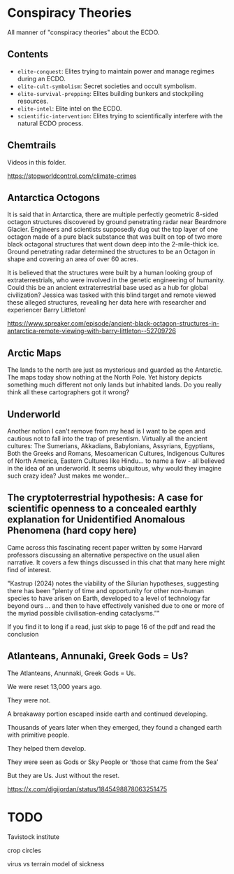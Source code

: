 # Conspiracy Theories

All manner of "conspiracy theories" about the ECDO.

## Contents

- `elite-conquest`: Elites trying to maintain power and manage regimes during an ECDO.
- `elite-cult-symbolism`: Secret societies and occult symbolism.
- `elite-survival-prepping`: Elites building bunkers and stockpiling resources.
- `elite-intel`:  Elite intel on the ECDO.
- `scientific-intervention`: Elites trying to scientifically interfere with the natural ECDO process.

## Chemtrails

Videos in this folder.

https://stopworldcontrol.com/climate-crimes

## Antarctica Octogons

It is said that in Antarctica, there are multiple perfectly geometric 8-sided octagon structures discovered by ground penetrating radar near Beardmore Glacier. Engineers and scientists supposedly dug out the top layer of one octagon made of a pure black substance that was built on top of two more black octagonal structures that went down deep into the 2-mile-thick ice. Ground penetrating radar determined the structures to be an Octagon in shape and covering an area of over 60 acres.

It is believed that the structures were built by a human looking group of extraterrestrials, who were involved in the genetic engineering of humanity. Could this be an ancient extraterrestrial base used as a hub for global civilization? Jessica was tasked with this blind target and remote viewed these alleged structures, revealing her data here with researcher and experiencer Barry Littleton!

https://www.spreaker.com/episode/ancient-black-octagon-structures-in-antarctica-remote-viewing-with-barry-littleton--52709726

## Arctic Maps

The lands to the north are just as mysterious and guarded as the Antarctic. The maps today show nothing at the North Pole. Yet history depicts something much different not only lands but inhabited lands. Do you really think all these cartographers got it wrong?

## Underworld

Another notion I can't remove from my head is I want to be open and cautious not to fall into the trap of presentism.  Virtually all the ancient cultures: The Sumerians, Akkadians, Babylonians, Assyrians, Egyptians, Both the Greeks and Romans, Mesoamerican Cultures, Indigenous Cultures of North America, Eastern Cultures like Hindu... to name a few - all believed in the idea of an underworld.  It seems ubiquitous, why would they imagine such crazy idea?  Just makes me wonder...

## The cryptoterrestrial hypothesis: A case for scientific openness to a concealed earthly explanation for Unidentified Anomalous Phenomena (hard copy here)

Came across this fascinating recent paper written by some Harvard professors discussing an alternative perspective on the usual alien narrative. It covers a few things discussed in this chat that many here might find of interest.

"Kastrup (2024) notes the viability of  the Silurian hypotheses, suggesting there has been “plenty of time and opportunity for other non-human species to have arisen on Earth, developed to a level of technology far beyond ours … and then to have effectively vanished due to one or more of the myriad possible civilisation-ending cataclysms.”"

If you find it to long if a read, just skip to page 16 of the pdf and read the conclusion

## Atlanteans, Annunaki, Greek Gods = Us?

The Atlanteans, Anunnaki, Greek Gods = Us. 

We were reset 13,000 years ago. 

They were not. 

A breakaway portion escaped inside earth and continued developing. 

Thousands of years later when they emerged, they found a changed earth with primitive people. 

They helped them develop. 

They were seen as Gods or Sky People or ‘those that came from the Sea’ 

But they are Us. Just without the reset.

https://x.com/digijordan/status/1845498878063251475

# TODO

Tavistock institute

crop circles

virus vs terrain model of sickness